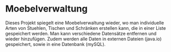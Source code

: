 # Moebelverwaltung

Dieses Projekt spiegelt eine Moebelverwaltung wieder, wo man individuelle Arten von Stuehlen, Tischen und Schränken erstellen kann, die in einer Liste gespeichert werden. Man kann verschiedene Datensätze entfernen und wieder hinzufügen. Zudem werden alle Daten in externen Dateien (java.io) gespeichert, sowie in eine Datenbank (mySQL).
